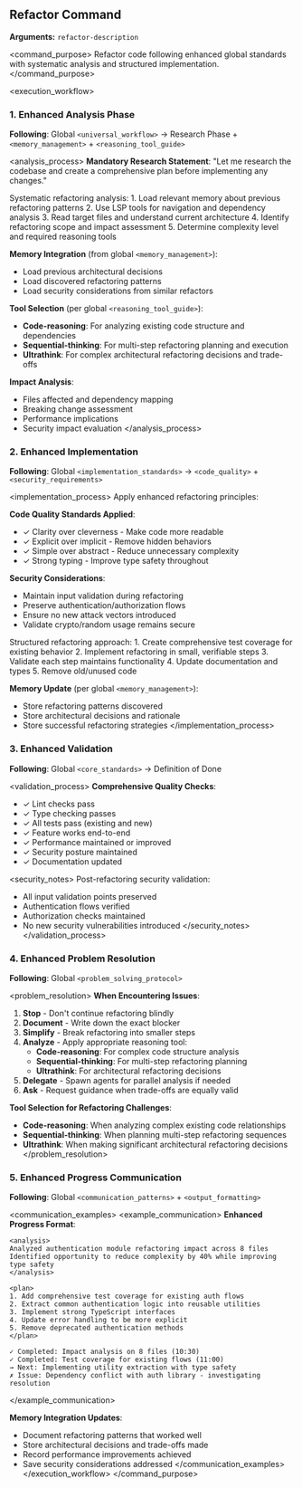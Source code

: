 ## Refactor Command

**Arguments:** `refactor-description`

<command_purpose>
Refactor code following enhanced global standards with systematic analysis and structured implementation.
</command_purpose>

<execution_workflow>

### 1. Enhanced Analysis Phase

**Following**: Global `<universal_workflow>` → Research Phase + `<memory_management>` + `<reasoning_tool_guide>`

<analysis_process>
**Mandatory Research Statement**:
"Let me research the codebase and create a comprehensive plan before implementing any changes."

<thinking>
Systematic refactoring analysis:
1. Load relevant memory about previous refactoring patterns
2. Use LSP tools for navigation and dependency analysis
3. Read target files and understand current architecture
4. Identify refactoring scope and impact assessment
5. Determine complexity level and required reasoning tools
</thinking>

**Memory Integration** (from global `<memory_management>`):

- Load previous architectural decisions
- Load discovered refactoring patterns
- Load security considerations from similar refactors

**Tool Selection** (per global `<reasoning_tool_guide>`):

- **Code-reasoning**: For analyzing existing code structure and dependencies
- **Sequential-thinking**: For multi-step refactoring planning and execution
- **Ultrathink**: For complex architectural refactoring decisions and trade-offs

**Impact Analysis**:

- Files affected and dependency mapping
- Breaking change assessment
- Performance implications
- Security impact evaluation
  </analysis_process>

### 2. Enhanced Implementation

**Following**: Global `<implementation_standards>` → `<code_quality>` + `<security_requirements>`

<implementation_process>
<analysis>
Apply enhanced refactoring principles:
</analysis>

**Code Quality Standards Applied**:

- ✓ Clarity over cleverness - Make code more readable
- ✓ Explicit over implicit - Remove hidden behaviors
- ✓ Simple over abstract - Reduce unnecessary complexity
- ✓ Strong typing - Improve type safety throughout

**Security Considerations**:

- Maintain input validation during refactoring
- Preserve authentication/authorization flows
- Ensure no new attack vectors introduced
- Validate crypto/random usage remains secure

<plan>
Structured refactoring approach:
1. Create comprehensive test coverage for existing behavior
2. Implement refactoring in small, verifiable steps
3. Validate each step maintains functionality
4. Update documentation and types
5. Remove old/unused code
</plan>

**Memory Update** (per global `<memory_management>`):

- Store refactoring patterns discovered
- Store architectural decisions and rationale
- Store successful refactoring strategies
  </implementation_process>

### 3. Enhanced Validation

**Following**: Global `<core_standards>` → Definition of Done

<validation_process>
**Comprehensive Quality Checks**:

- ✓ Lint checks pass
- ✓ Type checking passes
- ✓ All tests pass (existing and new)
- ✓ Feature works end-to-end
- ✓ Performance maintained or improved
- ✓ Security posture maintained
- ✓ Documentation updated

<security_notes>
Post-refactoring security validation:

- All input validation points preserved
- Authentication flows verified
- Authorization checks maintained
- No new security vulnerabilities introduced
  </security_notes>
  </validation_process>

### 4. Enhanced Problem Resolution

**Following**: Global `<problem_solving_protocol>`

<problem_resolution>
**When Encountering Issues**:

1. **Stop** - Don't continue refactoring blindly
2. **Document** - Write down the exact blocker
3. **Simplify** - Break refactoring into smaller steps
4. **Analyze** - Apply appropriate reasoning tool:
   - **Code-reasoning**: For complex code structure analysis
   - **Sequential-thinking**: For multi-step refactoring planning
   - **Ultrathink**: For architectural refactoring decisions
5. **Delegate** - Spawn agents for parallel analysis if needed
6. **Ask** - Request guidance when trade-offs are equally valid

**Tool Selection for Refactoring Challenges**:

- **Code-reasoning**: When analyzing complex existing code relationships
- **Sequential-thinking**: When planning multi-step refactoring sequences
- **Ultrathink**: When making significant architectural refactoring decisions
  </problem_resolution>

### 5. Enhanced Progress Communication

**Following**: Global `<communication_patterns>` + `<output_formatting>`

<communication_examples>
<example_communication>
**Enhanced Progress Format**:

```
<analysis>
Analyzed authentication module refactoring impact across 8 files
Identified opportunity to reduce complexity by 40% while improving type safety
</analysis>

<plan>
1. Add comprehensive test coverage for existing auth flows
2. Extract common authentication logic into reusable utilities
3. Implement strong TypeScript interfaces
4. Update error handling to be more explicit
5. Remove deprecated authentication methods
</plan>

✓ Completed: Impact analysis on 8 files (10:30)
✓ Completed: Test coverage for existing flows (11:00)
→ Next: Implementing utility extraction with type safety
✗ Issue: Dependency conflict with auth library - investigating resolution
```

</example_communication>

**Memory Integration Updates**:

- Document refactoring patterns that worked well
- Store architectural decisions and trade-offs made
- Record performance improvements achieved
- Save security considerations addressed
  </communication_examples>
  </execution_workflow>
  </command_purpose>
